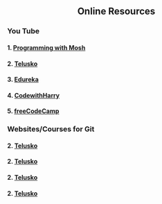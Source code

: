 
<h2 align="center">Online Resources</h2>
<h3>You Tube</h3>
<h4>1. <a href="https://www.youtube.com/watch?v=8JJ101D3knE "> Programming with Mosh</a></h4>
<h4>2. <a href="https://www.youtube.com/watch?v=WbwIoQYP6no"> Telusko</a></h4>
<h4>3. <a href="https://www.youtube.com/watch?v=b5oQZdzA37I"> Edureka</a></h4>
<h4>4. <a href="https://www.youtube.com/watch?v=evknSAkUIvs&list=PLu0W_9lII9agwhy658ZPA0MTStKUJTWPi"> CodewithHarry</a></h4>
<h4>5. <a href="https://www.youtube.com/watch?v=Uszj_k0DGsg"> freeCodeCamp</a></h4>

<h3>Websites/Courses for Git</h3>
<h4>2. <a href="https://www.youtube.com/watch?v=WbwIoQYP6no"> Telusko</a></h4>
<h4>2. <a href="https://www.youtube.com/watch?v=WbwIoQYP6no"> Telusko</a></h4>
<h4>2. <a href="https://www.youtube.com/watch?v=WbwIoQYP6no"> Telusko</a></h4>
<h4>2. <a href="https://www.youtube.com/watch?v=WbwIoQYP6no"> Telusko</a></h4>
